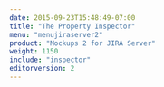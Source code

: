 ```yaml
---
date: 2015-09-23T15:48:49-07:00
title: "The Property Inspector"
menu: "menujiraserver2"
product: "Mockups 2 for JIRA Server"
weight: 1150
include: "inspector"
editorversion: 2
---
```

